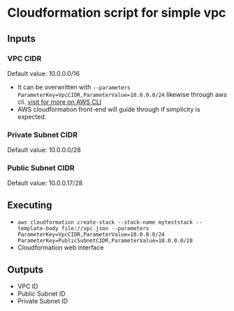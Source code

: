 # Cloudformation script for simple vpc
## Inputs
### VPC CIDR
Default value: 10.0.0.0/16
- It can be overwritten with `--parameters ParameterKey=VpcCIDR,ParameterValue=10.0.0.0/24` likewise through aws cli. 
[visit for more on AWS CLI](https://docs.aws.amazon.com/cli/latest/reference/cloudformation/create-stack.html)
- AWS cloudformation front-end will guide through if simplicity is expected.
### Private Subnet CIDR
Default value: 10.0.0.0/28
### Public Subnet CIDR
Default value: 10.0.0.17/28

## Executing
- `aws cloudformation create-stack --stack-name myteststack --template-body file://vpc.json --parameters ParameterKey=VpcCIDR,ParameterValue=10.0.0.0/24 ParameterKey=PublicSubnetCIDR,ParameterValue=10.0.0.0/28`
- Cloudformation web interface
## Outputs
- VPC ID
- Public Subnet ID
- Private Subnet ID